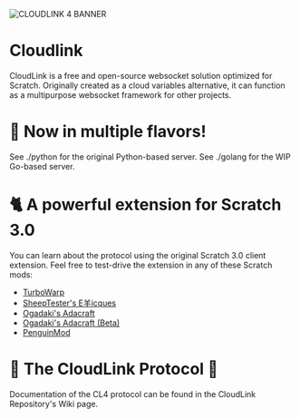 ![CLOUDLINK 4 BANNER](https://user-images.githubusercontent.com/12957745/188282246-a221e66a-5d8a-4516-9ae2-79212b745d91.png)

# Cloudlink
CloudLink is a free and open-source websocket solution optimized for Scratch.
Originally created as a cloud variables alternative, it can function as a multipurpose websocket framework for other projects.

# 🍨 Now in multiple flavors!
See ./python for the original Python-based server.
See ./golang for the WIP Go-based server.

# 🐈 A powerful extension for Scratch 3.0
You can learn about the protocol using the original Scratch 3.0 client extension.
Feel free to test-drive the extension in any of these Scratch mods:

- [TurboWarp](https://turbowarp.org/editor?extension=https://mikedev101.github.io/cloudlink/S4-1-nosuite.js)
- [SheepTester's E羊icques](https://sheeptester.github.io/scratch-gui/?url=https://mikedev101.github.io/cloudlink/S4-1-nosuite.js)
- [Ogadaki's Adacraft](https://adacraft.org/studio/)
- [Ogadaki's Adacraft (Beta)](https://beta.adacraft.org/studio/)
- [PenguinMod](https://studio.penguinmod.site/editor.html?extension=https://mikedev101.github.io/cloudlink/S4-1-nosuite.js)

# 📃 The CloudLink Protocol 📃
Documentation of the CL4 protocol can be found in the CloudLink Repository's Wiki page.
